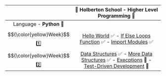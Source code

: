 |  | :dart: Holberton School  -  Higher Level Programming :dart:                    |
| :------: | :----------------------------------------------------------------------------------------------------------------------------------------------------------------------------------------------------------------------------------------------------------------------------------------------------------------------------------------------------------------------: |
| Language - **Python** :snake: |    |
|  $${\color{yellow}Week}$$ :one: | [Hello World](https://github.com/vlldnt/holbertonschool-higher_level_programming/tree/main/python-hello_world) :white_check_mark: -  [If Else Loops Function](https://github.com/vlldnt/holbertonschool-higher_level_programming/tree/main/python-if_else_loops_functions) :white_check_mark:  - [Import Modules](https://github.com/vlldnt/holbertonschool-higher_level_programming/tree/main/python-import_modules) ✅   | 
|  $${\color{yellow}Week}$$ :two: | [Data Structures](https://github.com/vlldnt/holbertonschool-higher_level_programming/tree/main/python-data_structures) :white_check_mark: -  [More Data Structures](https://github.com/vlldnt/holbertonschool-higher_level_programming/tree/main/python-more_data_structures) :white_check_mark:  - [Execptions](https://github.com/vlldnt/holbertonschool-higher_level_programming/tree/main/python-more_data_structures/exceptions) :no_entry_sign:  -  [Test-Driven Development](https://github.com/vlldnt/holbertonschool-higher_level_programming/tree/main/python-more_data_structures/test_driven_devlopment) :no_entry_sign:  | 
